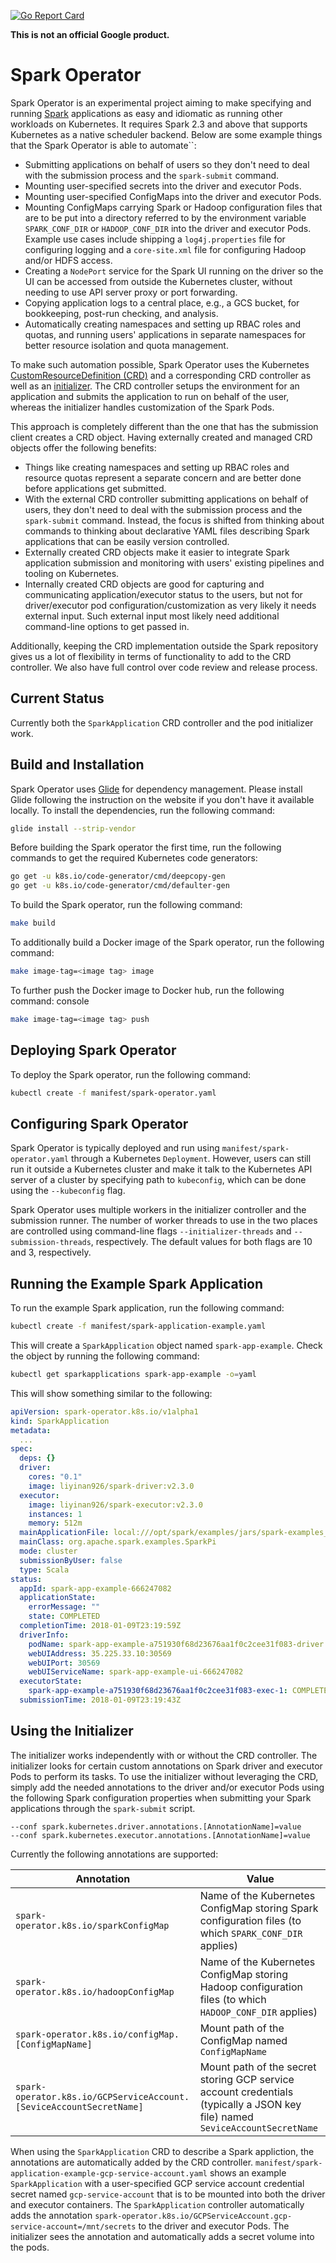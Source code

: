 [![Go Report Card](https://goreportcard.com/badge/github.com/GoogleCloudPlatform/spark-on-k8s-operator)](https://goreportcard.com/report/github.com/GoogleCloudPlatform/spark-on-k8s-operator)

**This is not an official Google product.**

# Spark Operator

Spark Operator is an experimental project aiming to make specifying and running [Spark](https://github.com/apache/spark) 
applications as easy and idiomatic as running other workloads on Kubernetes. It requires Spark 2.3 and above that supports 
Kubernetes as a native scheduler backend. Below are some example things that the Spark Operator is able to automate``:
* Submitting applications on behalf of users so they don't need to deal with the submission process and the `spark-submit` command.
* Mounting user-specified secrets into the driver and executor Pods.
* Mounting user-specified ConfigMaps into the driver and executor Pods.
* Mounting ConfigMaps carrying Spark or Hadoop configuration files that are to be put into a directory referred to by the 
environment variable `SPARK_CONF_DIR` or `HADOOP_CONF_DIR` into the driver and executor Pods. Example use cases include 
shipping a `log4j.properties` file for configuring logging and a `core-site.xml` file for configuring Hadoop and/or HDFS 
access.
* Creating a `NodePort` service for the Spark UI running on the driver so the UI can be accessed from outside the Kubernetes 
cluster, without needing to use API server proxy or port forwarding.
* Copying application logs to a central place, e.g., a GCS bucket, for bookkeeping, post-run checking, and analysis.
* Automatically creating namespaces and setting up RBAC roles and quotas, and running users' applications in separate 
namespaces for better resource isolation and quota management. 

To make such automation possible, Spark Operator uses the Kubernetes [CustomResourceDefinition (CRD)](https://kubernetes.io/docs/tasks/access-kubernetes-api/extend-api-custom-resource-definitions/) and a corresponding CRD controller as well as an [initializer](https://kubernetes.io/docs/admin/extensible-admission-controllers/#initializers). The CRD controller setups the environment for an application and submits the application to run on behalf of the user, whereas the initializer handles customization of the Spark Pods.

This approach is completely different than the one that has the submission client creates a CRD object. Having externally 
created and managed CRD objects offer the following benefits:
* Things like creating namespaces and setting up RBAC roles and resource quotas represent a separate concern and are better 
done before applications get submitted.
* With the external CRD controller submitting applications on behalf of users, they don't need to deal with the submission 
process and the `spark-submit` command. Instead, the focus is shifted from thinking about commands to thinking about declarative 
YAML files describing Spark applications that can be easily version controlled. 
* Externally created CRD objects make it easier to integrate Spark application submission and monitoring with users' existing 
pipelines and tooling on Kubernetes.
* Internally created CRD objects are good for capturing and communicating application/executor status to the users, but not 
for driver/executor pod configuration/customization as very likely it needs external input. Such external input most likely 
need additional command-line options to get passed in.

Additionally, keeping the CRD implementation outside the Spark repository gives us a lot of flexibility in terms of 
functionality to add to the CRD controller. We also have full control over code review and release process.

## Current Status

Currently both the `SparkApplication` CRD controller and the pod initializer work.  

## Build and Installation

Spark Operator uses [Glide](http://glide.sh/) for dependency management. Please install Glide following the instruction on 
the website if you don't have it available locally. To install the dependencies, run the following command:

```bash
glide install --strip-vendor
```  

Before building the Spark operator the first time, run the following commands to get the required Kubernetes code generators:

```bash
go get -u k8s.io/code-generator/cmd/deepcopy-gen
go get -u k8s.io/code-generator/cmd/defaulter-gen
```

To build the Spark operator, run the following command:

```bash
make build
```

To additionally build a Docker image of the Spark operator, run the following command:

```bash
make image-tag=<image tag> image
```

To further push the Docker image to Docker hub, run the following command:
console

```bash
make image-tag=<image tag> push
```

## Deploying Spark Operator

To deploy the Spark operator, run the following command:

```bash
kubectl create -f manifest/spark-operator.yaml 
```

## Configuring Spark Operator

Spark Operator is typically deployed and run using `manifest/spark-operator.yaml` through a Kubernetes `Deployment`. 
However, users can still run it outside a Kubernetes cluster and make it talk to the Kubernetes API server of a cluster 
by specifying path to `kubeconfig`, which can be done using the `--kubeconfig` flag. 

Spark Operator uses multiple workers in the initializer controller and the submission runner. The number of worker 
threads to use in the two places are controlled using command-line flags `--initializer-threads` and `--submission-threads`, 
respectively. The default values for both flags are 10 and 3, respectively.

## Running the Example Spark Application

To run the example Spark application, run the following command:

```bash
kubectl create -f manifest/spark-application-example.yaml
```

This will create a `SparkApplication` object named `spark-app-example`. Check the object by running the following command:

```bash
kubectl get sparkapplications spark-app-example -o=yaml
```

This will show something similar to the following:

```yaml
apiVersion: spark-operator.k8s.io/v1alpha1
kind: SparkApplication
metadata:
  ...
spec:
  deps: {}
  driver:
    cores: "0.1"
    image: liyinan926/spark-driver:v2.3.0
  executor:
    image: liyinan926/spark-executor:v2.3.0
    instances: 1
    memory: 512m
  mainApplicationFile: local:///opt/spark/examples/jars/spark-examples_2.11-2.3.0-SNAPSHOT.jar
  mainClass: org.apache.spark.examples.SparkPi
  mode: cluster
  submissionByUser: false
  type: Scala
status:
  appId: spark-app-example-666247082
  applicationState:
    errorMessage: ""
    state: COMPLETED
  completionTime: 2018-01-09T23:19:59Z
  driverInfo:
    podName: spark-app-example-a751930f68d23676aa1f0c2cee31f083-driver
    webUIAddress: 35.225.33.10:30569
    webUIPort: 30569
    webUIServiceName: spark-app-example-ui-666247082
  executorState:
    spark-app-example-a751930f68d23676aa1f0c2cee31f083-exec-1: COMPLETED
  submissionTime: 2018-01-09T23:19:43Z
```

## Using the Initializer

The initializer works independently with or without the CRD controller. The initializer looks for certain custom 
annotations on Spark driver and executor Pods to perform its tasks. To use the initializer without leveraging the CRD, 
simply add the needed annotations to the driver and/or executor Pods using the following Spark configuration properties 
when submitting your Spark applications through the `spark-submit` script.

```
--conf spark.kubernetes.driver.annotations.[AnnotationName]=value
--conf spark.kubernetes.executor.annotations.[AnnotationName]=value
```  

Currently the following annotations are supported:

|Annotation|Value|
| ------------- | ------------- |
|`spark-operator.k8s.io/sparkConfigMap`|Name of the Kubernetes ConfigMap storing Spark configuration files (to which `SPARK_CONF_DIR` applies)|
|`spark-operator.k8s.io/hadoopConfigMap`|Name of the Kubernetes ConfigMap storing Hadoop configuration files (to which `HADOOP_CONF_DIR` applies)|
|`spark-operator.k8s.io/configMap.[ConfigMapName]`|Mount path of the ConfigMap named `ConfigMapName`|
|`spark-operator.k8s.io/GCPServiceAccount.[SeviceAccountSecretName]`|Mount path of the secret storing GCP service account credentials (typically a JSON key file) named `SeviceAccountSecretName`|

When using the `SparkApplication` CRD to describe a Spark appliction, the annotations are automatically added by the CRD controller. `manifest/spark-application-example-gcp-service-account.yaml` shows an example `SparkApplication` with a user-specified GCP service account credential secret named `gcp-service-account` that is to be mounted into both the driver and executor containers. The `SparkApplication` controller automatically adds the annotation `spark-operator.k8s.io/GCPServiceAccount.gcp-service-account=/mnt/secrets` to the driver and executor Pods. The initializer sees the annotation and automatically adds a secret volume into the pods.   
